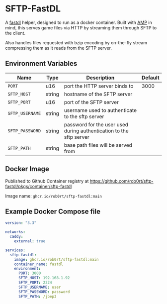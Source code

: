 # SFTP-FastDL

A [fastdl](https://developer.valvesoftware.com/wiki/FastDL) helper, designed to run as a docker container. Built with [AMP](https://cubecoders.com/AMP) in mind, this serves game files via HTTP by streaming them through SFTP to the client.

Also handles files requested with bzip encoding by on-the-fly stream compressing them as it reads from the SFTP server.

## Environment Variables

| Name | Type | Description | Default |
| ---- | ---- | ---- | ---- |
| `PORT` | u16 | port the HTTP server binds to | 3000 |
| `SFTP_HOST` | string | hostname of the SFTP server | |
| `SFTP_PORT` | u16 | port of the SFTP server | |
| `SFTP_USERNAME` | string | username used to authenticate to the sftp server | |
| `SFTP_PASSWORD` | string | password for the user used during authentication to the sftp server | |
| `SFTP_PATH` | string | base path files will be served from | |

## Docker Image

Published to Github Container registry at https://github.com/rob0rt/sftp-fastdl/pkgs/container/sftp-fastdl

Image name: `ghcr.io/rob0rt/sftp-fastdl:main`

## Example Docker Compose file

```yaml
version: "3.3"

networks:
  caddy:
    external: true

services:
  sftp-fastdl:
    image: ghcr.io/rob0rt/sftp-fastdl:main
    container_name: fastdl
    environment:
      PORT: 3000
      SFTP_HOST: 192.168.1.92
      SFTP_PORT: 2224
      SFTP_USERNAME: user
      SFTP_PASSWORD: password
      SFTP_PATH: /jbep3
```